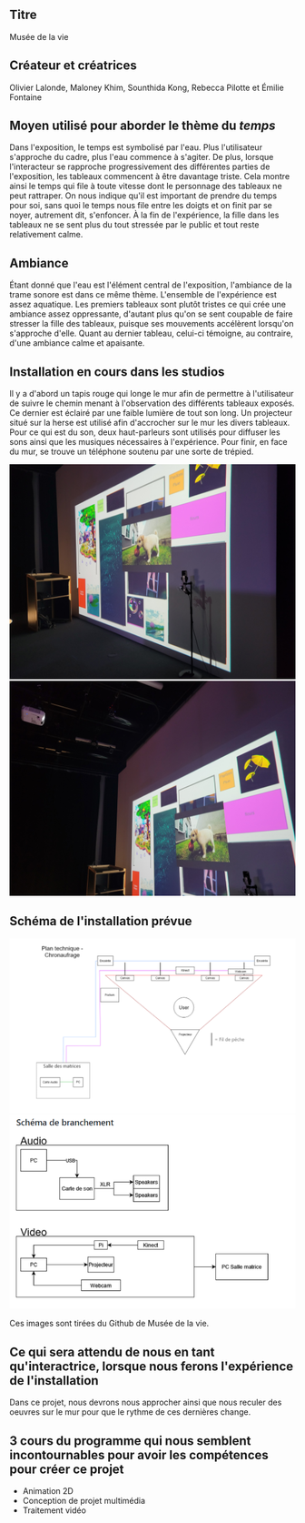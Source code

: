 ## Titre 

Musée de la vie

## Créateur et créatrices

Olivier Lalonde, Maloney Khim, Sounthida Kong, Rebecca Pilotte et Émilie Fontaine  

## Moyen utilisé pour aborder le thème du *temps* 

Dans l'exposition, le temps est symbolisé par l'eau. Plus l'utilisateur s'approche du cadre, plus l'eau commence à s'agiter. De plus, lorsque l'interacteur se rapproche progressivement des différentes parties de l'exposition, les tableaux commencent à être davantage triste. Cela montre ainsi le temps qui file à toute vitesse dont le personnage des tableaux ne peut rattraper. On nous indique qu'il est important de prendre du temps pour soi, sans quoi le temps nous file entre les doigts et on finit par se noyer, autrement dit, s'enfoncer. À la fin de l'expérience, la fille dans les tableaux ne se sent plus du tout stressée par le public et tout reste relativement calme.

## Ambiance

Étant donné que l'eau est l'élément central de l'exposition, l'ambiance de la trame sonore est dans ce même thème. L'ensemble de l'expérience est assez aquatique. Les premiers tableaux sont plutôt tristes ce qui crée une ambiance assez oppressante, d'autant plus qu'on se sent coupable de faire stresser la fille des tableaux, puisque ses mouvements accélèrent lorsqu'on s'approche d'elle. Quant au dernier tableau, celui-ci témoigne, au contraire, d'une ambiance calme et apaisante. 

## Installation en cours dans les studios 

Il y a d'abord un tapis rouge qui longe le mur afin de permettre à l'utilisateur de suivre le chemin menant à l'observation des différents tableaux exposés. Ce dernier est éclairé par une faible lumière de tout son long. Un projecteur situé sur la herse est utilisé afin d'accrocher sur le mur les divers tableaux. Pour ce qui est du son, deux haut-parleurs sont utilisés pour diffuser les sons ainsi que les musiques nécessaires à l'expérience. Pour finir, en face du mur, se trouve un téléphone soutenu par une sorte de trépied. 

![image de l'installation en cours de Musée de la vie](medias/photographies/photo_installation_projet_4.jpg)
![image de l'installation en cours de Musée de la vie](medias/photographies/photo_installation_projet_4.2.jpg)

## Schéma de l'installation prévue

![image du schéma de Musée de la vie](medias/schemas/chronaufrage1.png)
![image du schéma de branchement de Musée de la vie](medias/schemas/chronaufrage2.png)

Ces images sont tirées du Github de Musée de la vie.

## Ce qui sera attendu de nous en tant qu'interactrice, lorsque nous ferons l'expérience de l'installation

Dans ce projet, nous devrons nous approcher ainsi que nous reculer des oeuvres sur le mur pour que le rythme de ces dernières change. 

## 3 cours du programme qui nous semblent incontournables pour avoir les compétences pour créer ce projet 

 - Animation 2D
 - Conception de projet multimédia
 - Traitement vidéo
